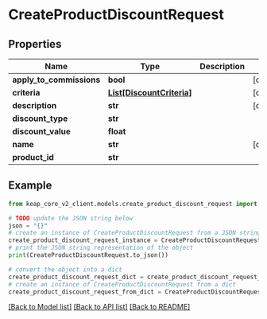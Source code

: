 # CreateProductDiscountRequest


## Properties

Name | Type | Description | Notes
------------ | ------------- | ------------- | -------------
**apply_to_commissions** | **bool** |  | [optional] 
**criteria** | [**List[DiscountCriteria]**](DiscountCriteria.md) |  | [optional] 
**description** | **str** |  | [optional] 
**discount_type** | **str** |  | 
**discount_value** | **float** |  | 
**name** | **str** |  | [optional] 
**product_id** | **str** |  | 

## Example

```python
from keap_core_v2_client.models.create_product_discount_request import CreateProductDiscountRequest

# TODO update the JSON string below
json = "{}"
# create an instance of CreateProductDiscountRequest from a JSON string
create_product_discount_request_instance = CreateProductDiscountRequest.from_json(json)
# print the JSON string representation of the object
print(CreateProductDiscountRequest.to_json())

# convert the object into a dict
create_product_discount_request_dict = create_product_discount_request_instance.to_dict()
# create an instance of CreateProductDiscountRequest from a dict
create_product_discount_request_from_dict = CreateProductDiscountRequest.from_dict(create_product_discount_request_dict)
```
[[Back to Model list]](../README.md#documentation-for-models) [[Back to API list]](../README.md#documentation-for-api-endpoints) [[Back to README]](../README.md)


